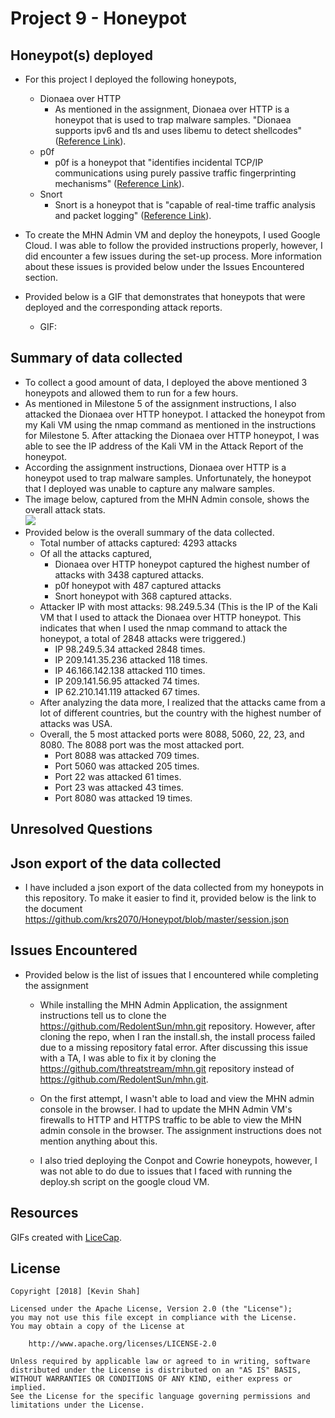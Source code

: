 # Project 9 - Honeypot

## Honeypot(s) deployed

- For this project I deployed the following honeypots,
	- Dionaea over HTTP
		- As mentioned in the assignment, Dionaea over HTTP is a honeypot that is used to trap malware samples. "Dionaea supports ipv6 and tls and uses libemu to detect shellcodes" ([Reference Link](https://github.com/threatstream/mhn/wiki/Dionaea-Sensor)).
	- p0f
		- p0f is a honeypot that "identifies incidental TCP/IP communications using purely passive traffic fingerprinting mechanisms" ([Reference Link](https://github.com/threatstream/mhn/wiki/p0f-Sensor)).
	- Snort
		- Snort is a honeypot that is "capable of real-time traffic analysis and packet logging" ([Reference Link](https://github.com/threatstream/mhn/wiki/Snort-Sensor)).  
	
- To create the MHN Admin VM and deploy the honeypots, I used Google Cloud. I was able to follow the provided instructions properly, however, I did encounter a few issues during the set-up process. More information about these issues is provided below under the Issues Encountered section.
	
- Provided below is a GIF that demonstrates that honeypots that were deployed and the corresponding attack reports.
	- GIF: ![]() 

## Summary of data collected
- To collect a good amount of data, I deployed the above mentioned 3 honeypots and allowed them to run for a few hours.
- As mentioned in Milestone 5 of the assignment instructions, I also attacked the Dionaea over HTTP honeypot. I attacked the honeypot from my Kali VM using the nmap command as mentioned in the instructions for Milestone 5. After attacking the Dionaea over HTTP honeypot, I was able to see the IP address of the Kali VM in the Attack Report of the honeypot.
- According the assignment instructions, Dionaea over HTTP is a honeypot used to trap malware samples. Unfortunately, the honeypot that I deployed was unable to capture any malware samples.
- The image below, captured from the MHN Admin console, shows the overall attack stats.  
![](https://i.imgur.com/aRLGxep.jpg)
- Provided below is the overall summary of the data collected.
	- Total number of attacks captured: 4293 attacks
	- Of all the attacks captured,
		- Dionaea over HTTP honeypot captured the highest number of attacks with 3438 captured attacks.
		- p0f honeypot with 487 captured attacks
		- Snort honeypot with 368 captured attacks.
	- Attacker IP with most attacks: 98.249.5.34 (This is the IP of the Kali VM that I used to attack the Dionaea over HTTP honeypot. This indicates that when I used the nmap command to attack the honeypot, a total of 2848 attacks were triggered.)
		- IP 98.249.5.34 attacked 2848 times.
		- IP 209.141.35.236 attacked 118 times.
		- IP 46.166.142.138 attacked 110 times.
		- IP 209.141.56.95 attacked 74 times.
		- IP 62.210.141.119 attacked 67 times.
	- After analyzing the data more, I realized that the attacks came from a lot of different countries, but the country with the highest number of attacks was USA.
	- Overall, the 5 most attacked ports were 8088, 5060, 22, 23, and 8080. The 8088 port was the most attacked port. 
		- Port 8088 was attacked 709 times.
		- Port 5060 was attacked 205 times.
		- Port 22 was attacked 61 times.
		- Port 23 was attacked 43 times.
		- Port 8080 was attacked 19 times.

## Unresolved Questions

## Json export of the data collected
- I have included a json export of the data collected from my honeypots in this repository. To make it easier to find it, provided below is the link to the document  
https://github.com/krs2070/Honeypot/blob/master/session.json

## Issues Encountered
- Provided below is the list of issues that I encountered while completing the assignment
	
	- While installing the MHN Admin Application, the assignment instructions tell us to clone the https://github.com/RedolentSun/mhn.git repository. However, after cloning the repo, when I ran the install.sh, the install process failed due to a missing repository fatal error. After discussing this issue with a TA, I was able to fix it by cloning the https://github.com/threatstream/mhn.git repository instead of https://github.com/RedolentSun/mhn.git.
	
	- On the first attempt, I wasn't able to load and view the MHN admin console in the browser. I had to update the MHN Admin VM's firewalls to HTTP and HTTPS traffic to be able to view the MHN admin console in the browser. The assignment instructions does not mention anything about this.
	
	- I also tried deploying the Conpot and Cowrie honeypots, however, I was not able to do due to issues that I faced with running the deploy.sh script on the google cloud VM.

## Resources

GIFs created with [LiceCap](http://www.cockos.com/licecap/).

## License

    Copyright [2018] [Kevin Shah]

    Licensed under the Apache License, Version 2.0 (the "License");
    you may not use this file except in compliance with the License.
    You may obtain a copy of the License at

        http://www.apache.org/licenses/LICENSE-2.0

    Unless required by applicable law or agreed to in writing, software
    distributed under the License is distributed on an "AS IS" BASIS,
    WITHOUT WARRANTIES OR CONDITIONS OF ANY KIND, either express or implied.
    See the License for the specific language governing permissions and
    limitations under the License.
